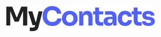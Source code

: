 <h2 align="center">
  <img src="https://raw.githubusercontent.com/leo-pro/mycontacts/a15c4480bff5d85041c095a24ab6719c9004f6b5/frontend/src/assets/images/logo-light.svg">
</h2>
